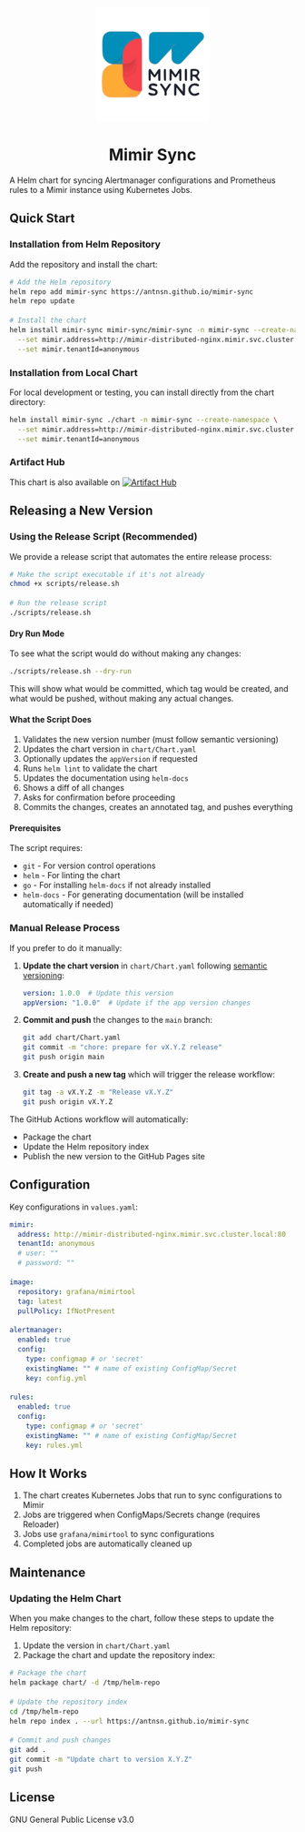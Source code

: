 <div align="center">
  <img src="assets/logo/logo.svg" alt="Mimir Sync Logo" width="200">
  
  # Mimir Sync
</div>

A Helm chart for syncing Alertmanager configurations and Prometheus rules to a Mimir instance using Kubernetes Jobs.

## Quick Start

### Installation from Helm Repository

Add the repository and install the chart:

```bash
# Add the Helm repository
helm repo add mimir-sync https://antnsn.github.io/mimir-sync
helm repo update

# Install the chart
helm install mimir-sync mimir-sync/mimir-sync -n mimir-sync --create-namespace \
  --set mimir.address=http://mimir-distributed-nginx.mimir.svc.cluster.local:80 \
  --set mimir.tenantId=anonymous
```

### Installation from Local Chart

For local development or testing, you can install directly from the chart directory:

```bash
helm install mimir-sync ./chart -n mimir-sync --create-namespace \
  --set mimir.address=http://mimir-distributed-nginx.mimir.svc.cluster.local:80 \
  --set mimir.tenantId=anonymous
```

### Artifact Hub

This chart is also available on [![Artifact Hub](https://img.shields.io/endpoint?url=https://artifacthub.io/badge/repository/mimir-sync)](https://artifacthub.io/packages/helm/mimir-sync/mimir-sync)

## Releasing a New Version

### Using the Release Script (Recommended)

We provide a release script that automates the entire release process:

```bash
# Make the script executable if it's not already
chmod +x scripts/release.sh

# Run the release script
./scripts/release.sh
```

#### Dry Run Mode

To see what the script would do without making any changes:

```bash
./scripts/release.sh --dry-run
```

This will show what would be committed, which tag would be created, and what would be pushed, without making any actual changes.

#### What the Script Does

1. Validates the new version number (must follow semantic versioning)
2. Updates the chart version in `chart/Chart.yaml`
3. Optionally updates the `appVersion` if requested
4. Runs `helm lint` to validate the chart
5. Updates the documentation using `helm-docs`
6. Shows a diff of all changes
7. Asks for confirmation before proceeding
8. Commits the changes, creates an annotated tag, and pushes everything

#### Prerequisites

The script requires:
- `git` - For version control operations
- `helm` - For linting the chart
- `go` - For installing `helm-docs` if not already installed
- `helm-docs` - For generating documentation (will be installed automatically if needed)

### Manual Release Process

If you prefer to do it manually:

1. **Update the chart version** in `chart/Chart.yaml` following [semantic versioning](https://semver.org/):
   ```yaml
   version: 1.0.0  # Update this version
   appVersion: "1.0.0"  # Update if the app version changes
   ```

2. **Commit and push** the changes to the `main` branch:
   ```bash
   git add chart/Chart.yaml
   git commit -m "chore: prepare for vX.Y.Z release"
   git push origin main
   ```

3. **Create and push a new tag** which will trigger the release workflow:
   ```bash
   git tag -a vX.Y.Z -m "Release vX.Y.Z"
   git push origin vX.Y.Z
   ```

The GitHub Actions workflow will automatically:
- Package the chart
- Update the Helm repository index
- Publish the new version to the GitHub Pages site

## Configuration

Key configurations in `values.yaml`:

```yaml
mimir:
  address: http://mimir-distributed-nginx.mimir.svc.cluster.local:80
  tenantId: anonymous
  # user: ""
  # password: ""

image:
  repository: grafana/mimirtool
  tag: latest
  pullPolicy: IfNotPresent

alertmanager:
  enabled: true
  config:
    type: configmap # or 'secret'
    existingName: "" # name of existing ConfigMap/Secret
    key: config.yml

rules:
  enabled: true
  config:
    type: configmap # or 'secret'
    existingName: "" # name of existing ConfigMap/Secret
    key: rules.yml
```

## How It Works

1. The chart creates Kubernetes Jobs that run to sync configurations to Mimir
2. Jobs are triggered when ConfigMaps/Secrets change (requires Reloader)
3. Jobs use `grafana/mimirtool` to sync configurations
4. Completed jobs are automatically cleaned up

## Maintenance

### Updating the Helm Chart

When you make changes to the chart, follow these steps to update the Helm repository:

1. Update the version in `chart/Chart.yaml`
2. Package the chart and update the repository index:

```bash
# Package the chart
helm package chart/ -d /tmp/helm-repo

# Update the repository index
cd /tmp/helm-repo
helm repo index . --url https://antnsn.github.io/mimir-sync

# Commit and push changes
git add .
git commit -m "Update chart to version X.Y.Z"
git push
```

## License

GNU General Public License v3.0

